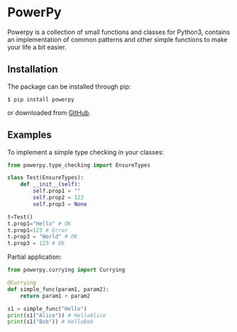 # PowerPy
Powerpy is a collection of small functions and classes for Python3, contains an implementation of common patterns and other simple functions to make your life a bit easier.

## Installation
The package can be installed through pip:

    $ pip install powerpy

or downloaded from [GitHub](https://github.com/jacopodl/powerpy).

## Examples
To implement a simple type checking in your classes:
```python
from powerpy.type_checking import EnsureTypes

class Test(EnsureTypes):
    def __init__(self):
        self.prop1 = ""
        self.prop2 = 123
        self.prop3 = None

t=Test()
t.prop1="Hello" # OK
t.prop1=123 # Error
t.prop3 = "World" # OK
t.prop3 = 123 # Ok
```
Partial application:
```python
from powerpy.currying import Currying

@Currying
def simple_func(param1, param2):
    return param1 + param2

s1 = simple_func("Hello")
print(s1("Alice")) # HelloAlice
print(s1("Bob")) # HelloBob
```

